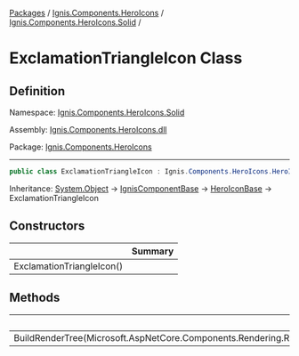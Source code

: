 [Packages](../../README.md) / [Ignis.Components.HeroIcons](../README.md) / [Ignis.Components.HeroIcons.Solid](README.md) /

# ExclamationTriangleIcon Class

## Definition

Namespace: [Ignis.Components.HeroIcons.Solid](README.md)

Assembly: [Ignis.Components.HeroIcons.dll](../README.md)

Package: [Ignis.Components.HeroIcons](https://www.nuget.org/packages/Ignis.Components.HeroIcons)

---

```csharp
public class ExclamationTriangleIcon : Ignis.Components.HeroIcons.HeroIconBase
```

Inheritance: [System.Object](https://learn.microsoft.com/en-us/dotnet/api/System.Object) → [IgnisComponentBase](../../Ignis.Components/Ignis.Components/Ignis.Components.IgnisComponentBase.md) → [HeroIconBase](../Ignis.Components.HeroIcons/Ignis.Components.HeroIcons.HeroIconBase.md) → ExclamationTriangleIcon

## Constructors

|                           | Summary |
| ------------------------- | ------- |
| ExclamationTriangleIcon() |         |

## Methods

|                                                                              | Summary |
| ---------------------------------------------------------------------------- | ------- |
| BuildRenderTree(Microsoft.AspNetCore.Components.Rendering.RenderTreeBuilder) |         |
